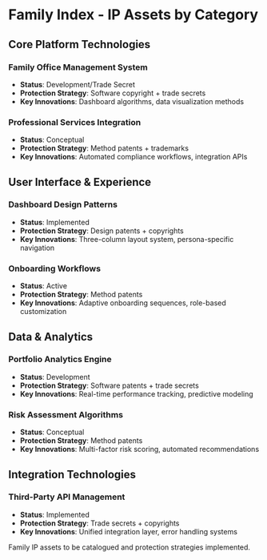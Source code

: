 # Family Index - IP Assets by Category

## Core Platform Technologies
### Family Office Management System
- **Status**: Development/Trade Secret
- **Protection Strategy**: Software copyright + trade secrets
- **Key Innovations**: Dashboard algorithms, data visualization methods

### Professional Services Integration
- **Status**: Conceptual
- **Protection Strategy**: Method patents + trademarks
- **Key Innovations**: Automated compliance workflows, integration APIs

## User Interface & Experience
### Dashboard Design Patterns
- **Status**: Implemented
- **Protection Strategy**: Design patents + copyrights
- **Key Innovations**: Three-column layout system, persona-specific navigation

### Onboarding Workflows
- **Status**: Active
- **Protection Strategy**: Method patents
- **Key Innovations**: Adaptive onboarding sequences, role-based customization

## Data & Analytics
### Portfolio Analytics Engine
- **Status**: Development
- **Protection Strategy**: Software patents + trade secrets
- **Key Innovations**: Real-time performance tracking, predictive modeling

### Risk Assessment Algorithms
- **Status**: Conceptual
- **Protection Strategy**: Method patents
- **Key Innovations**: Multi-factor risk scoring, automated recommendations

## Integration Technologies
### Third-Party API Management
- **Status**: Implemented
- **Protection Strategy**: Trade secrets + copyrights
- **Key Innovations**: Unified integration layer, error handling systems

Family IP assets to be catalogued and protection strategies implemented.